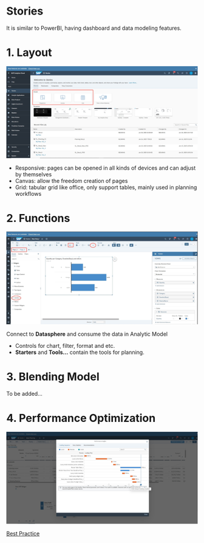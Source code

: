 # Stories 

It is similar to PowerBI, having dashboard and data modeling features. 

# 1. Layout 

![alt text](/SAC/Reporting/images/S1.png)

- Responsive: pages can be opened in all kinds of devices and can adjust by themselves
- Canvas: allow the freedom creation of pages
- Grid: tabular grid like office, only support tables, mainly used in planning workflows

# 2. Functions 

![alt text](/SAC/Reporting/images/S2.png)

Connect to **Datasphere** and consume the data in Analytic Model

- Controls for chart, filter, format and etc.
- **Starters** and **Tools...** contain the tools for planning.

# 3. Blending Model
To be added...

# 4. Performance Optimization

![alt text](/SAC/Reporting/images/PI.png)

[Best Practice](https://help.sap.com/docs/SAP_ANALYTICS_CLOUD/00f68c2e08b941f081002fd3691d86a7/fbe339efda1241b5a3f46cf17f54cdff.html?locale=en)
